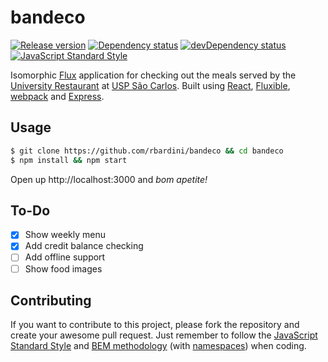 bandeco
=======

[![Release version](https://img.shields.io/github/release/rbardini/bandeco.svg?style=flat-square)](https://github.com/rbardini/bandeco/releases)
[![Dependency status](https://img.shields.io/david/rbardini/bandeco.svg?style=flat-square)](https://david-dm.org/rbardini/bandeco)
[![devDependency status](https://img.shields.io/david/dev/rbardini/bandeco.svg?style=flat-square)](https://david-dm.org/rbardini/bandeco#info=devDependencies")
[![JavaScript Standard Style](https://img.shields.io/badge/code%20style-standard-brightgreen.svg?style=flat-square)](https://github.com/feross/standard)

Isomorphic [Flux](http://facebook.github.io/flux) application for checking out the meals served by the [University Restaurant](http://www.pcasc.usp.br/ser_restaurante.htm) at [USP São Carlos](http://www.saocarlos.usp.br). Built using [React](http://facebook.github.io/react), [Fluxible](http://fluxible.io), [webpack](http://webpack.github.io) and [Express](http://expressjs.com).

## Usage

```bash
$ git clone https://github.com/rbardini/bandeco && cd bandeco
$ npm install && npm start
```

Open up http://localhost:3000 and _bom apetite!_

## To-Do

- [X] Show weekly menu
- [X] Add credit balance checking
- [ ] Add offline support
- [ ] Show food images

## Contributing

If you want to contribute to this project, please fork the repository and create your awesome pull request. Just remember to follow the [JavaScript Standard Style](https://github.com/feross/standard/) and [BEM methodology](https://en.bem.info/) (with [namespaces](http://csswizardry.com/2015/03/more-transparent-ui-code-with-namespaces/)) when coding.
